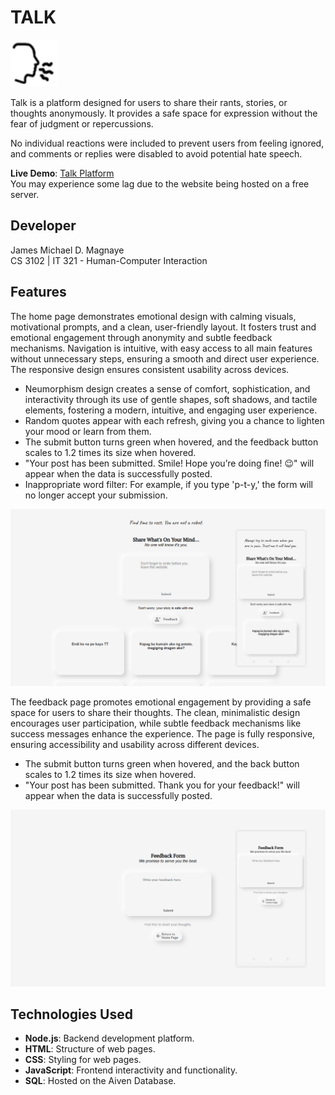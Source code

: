 # **TALK**
<img src="static/logo/speak.png" alt="Logo" style="width: 75px; height: 75px;">

Talk is a platform designed for users to share their rants, stories, or thoughts anonymously. It provides a safe space for expression without the fear of judgment or repercussions.

No individual reactions were included to prevent users from feeling ignored, and comments or replies were disabled to avoid potential hate speech.

**Live Demo**: [Talk Platform](https://talk-official.onrender.com/) <br>
You may experience some lag due to the website being hosted on a free server.

## Developer
James Michael D. Magnaye<br>
CS 3102 | IT 321 - Human-Computer Interaction

## Features
The home page demonstrates emotional design with calming visuals, motivational prompts, and a clean, user-friendly layout. It fosters trust and emotional engagement through anonymity and subtle feedback mechanisms. Navigation is intuitive, with easy access to all main features without unnecessary steps, ensuring a smooth and direct user experience. The responsive design ensures consistent usability across devices.

- Neumorphism design creates a sense of comfort, sophistication, and interactivity through its use of gentle shapes, soft shadows, and tactile elements, fostering a modern, intuitive, and engaging user experience.
- Random quotes appear with each refresh, giving you a chance to lighten your mood or learn from them.
- The submit button turns green when hovered, and the feedback button scales to 1.2 times its size when hovered.
- "Your post has been submitted. Smile! Hope you’re doing fine! 😉" will appear when the data is successfully posted.
- Inappropriate word filter: For example, if you type 'p-t-y,' the form will no longer accept your submission.

![Home](static/readme/Home.png)

The feedback page promotes emotional engagement by providing a safe space for users to share their thoughts. The clean, minimalistic design encourages user participation, while subtle feedback mechanisms like success messages enhance the experience. The page is fully responsive, ensuring accessibility and usability across different devices.

- The submit button turns green when hovered, and the back button scales to 1.2 times its size when hovered.
- "Your post has been submitted. Thank you for your feedback!" will appear when the data is successfully posted.
  
![Feedback](static/readme/Feedback.png)

## Technologies Used
- **Node.js**: Backend development platform.
- **HTML**: Structure of web pages.
- **CSS**: Styling for web pages.
- **JavaScript**: Frontend interactivity and functionality.
- **SQL**: Hosted on the Aiven Database.
